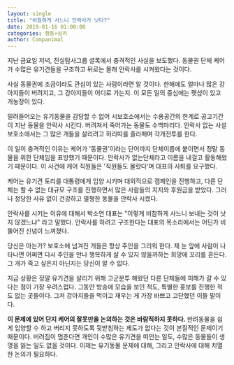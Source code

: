 ```yaml
---
layout: single
title: "비참하게 사느니 안락사가 낫다?"
date: 2019-01-16 01:00:00
categories: 행동+심리
author: Companimal
---
```


지난 금요일 저녁, 진실탐사그룹 셜록에서 충격적인 사실을 보도했다. 동물권 단체 케어가 수많은 유기견들을 구조하고 뒤로는 몰래 안락사를 시켜왔다는 것이다.

사실 동물권에 조금이라도 관심이 있는 사람이라면 알 것이다. 한해에도 얼마나 많은 강아지들이 버려지고, 그 강아지들이 어디로 가는지. 이 모든 일의 중심에는 펫샵이 있고 개농장이 있다.

밀려들어오는 유기동물을 감당할 수 없어 시보호소에서는 수용공간의 한계로 공고기간이 지난 동물을 안락사 시킨다. 버려져서 죽어가는 동물도 수백마리다. 안락사 없는 사설보호소에서는 그 많은 개들을 살리려고 허리띠를 졸라매며 각개전투를 한다.

이 일이 충격적인 이유는 케어가 '동물권'이라는 단어까지 단체이름에 붙이면서 정말 동물을 위한 단체임을 표방했기 때문이다. 안락사가 없는단체라고 이름을 내걸고 활동해왔기 때문이다. 이 사건에 케어 직원들은 '직원들도 몰랐다'며 대표의 사퇴를 요구했다.

케어는 유기견 토리를 대통령에게 입양 시키며 대외적으로 캠페인을 진행하고, 다른 단체는 할 수 없는 대규모 구조를 진행하면서 많은 사람들의 지지와 후원금을 받았다. 그러나 정당한 사유 없이 건강하고 멀쩡한 동물을 안락사 시켰다.

안락사를 시키는 이유에 대해서 박소연 대표는 "이렇게 비참하게 사느니 보내는 것이 낫지 않겠느냐" 라고 말했다. 안락사를 하려고 구조한다는 대표의 목소리에서는 어딘가 비뚤어진 신념이 느껴졌다.

당신은 아는가? 보호소에 넘겨진 개들은 항상 주인을 그리워 한다. 제 눈 앞에 사람이 나타나면 어쩌면 다시 주인을 만나 행복하게 살 수 있지 않을까하는 희망에 꼬리를 흔든다. 그 개가 죽고 싶은지 아닌지는 당신이 알 수 없다.

지금 상황은 정말 유기견을 살리기 위해 고군분투 해왔던 다른 단체들에 피해가 갈 수 있다는 점이 가장 우려스럽다. 그동안 방송에 모습을 보인 적도, 특별한 홍보를 진행한 적도 없는 곳들이다. 그저 강아지들을 먹이고 재우는 게 가장 바쁘고 고단했던 이들 말이다.

**이 문제에 있어 단지 케어의 잘못만을 논의하는 것은 바람직하지 못하다.** 반려동물을 쉽게 입양할 수 하고 버리지 못하도록 뒷받침하는 제도가 없다는 것이 본질적인 문제이기 때문이다. 버려짐이 멈춘다면 개인이 수많은 유기견을 떠안는 일도, 수많은 동물들이 생명을 잃는 일도 없을 것이다. 이제는 유기동물 문제에 대해, 그리고 안락사에 대해 치열한 논의가 필요하다.
